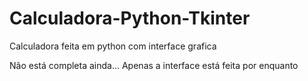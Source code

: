 # Calculadora-Python-Tkinter
Calculadora feita em python com interface grafica

Não está completa ainda... Apenas a interface está feita por enquanto
